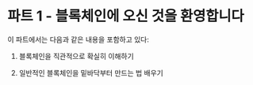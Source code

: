 # 파트 1 - 블록체인에 오신 것을 환영합니다
  
이 파트에서는 다음과 같은 내용을 포함하고 있다:  
  
1. 블록체인을 직관적으로 확실히 이해하기  
  
2. 일반적인 블록체인을 밑바닥부터 만드는 법 배우기  
  